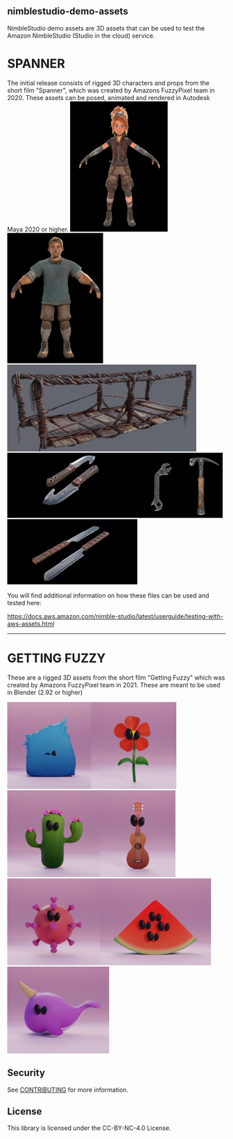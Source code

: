 ## nimblestudio-demo-assets

NimbleStudio demo assets are 3D assets that can be used to test the Amazon NimbleStudio (Studio in the cloud) service.

# SPANNER
The initial release consists of rigged 3D characters and props from the short film "Spanner",
which was created by Amazons FuzzyPixel team in 2020.
These assets can be posed, animated and rendered in Autodesk Maya 2020 or higher.
<img src="https://raw.githubusercontent.com/aws-samples/nimblestudio-demo-assets/main/spanner/images/noa.png" height="300"><img src="https://raw.githubusercontent.com/aws-samples/nimblestudio-demo-assets/main/spanner/images/ulysse.png" height="300"><img src="https://raw.githubusercontent.com/aws-samples/nimblestudio-demo-assets/main/spanner/images/bridge.jpg" height="200">
<img src="https://raw.githubusercontent.com/aws-samples/nimblestudio-demo-assets/main/spanner/images/knife.jpg" height="150"><img src="https://raw.githubusercontent.com/aws-samples/nimblestudio-demo-assets/main/spanner/images/wrench.png" height="150"><img src="https://raw.githubusercontent.com/aws-samples/nimblestudio-demo-assets/main/spanner/images/hammer.png" height="150"><img src="https://raw.githubusercontent.com/aws-samples/nimblestudio-demo-assets/main/spanner/images/handsaw.jpg" height="150">

You will find additional information on how these files can be used and tested here:

https://docs.aws.amazon.com/nimble-studio/latest/userguide/testing-with-aws-assets.html
<hr>

# GETTING FUZZY
These are a rigged 3D assets from the short film "Getting Fuzzy" which was created by Amazons FuzzyPixel team in 2021.
These are meant to be used in Blender (2.92 or higher)

<img src="https://raw.githubusercontent.com/aws-samples/nimblestudio-demo-assets/main/gettingfuzzy/images/fuzzypixel.png" height="200"><img src="https://raw.githubusercontent.com/aws-samples/nimblestudio-demo-assets/main/gettingfuzzy/images/flower.png" height="200"> <img src="https://raw.githubusercontent.com/aws-samples/nimblestudio-demo-assets/main/gettingfuzzy/images/cactus.png" height="200"><img src="https://raw.githubusercontent.com/aws-samples/nimblestudio-demo-assets/main/gettingfuzzy/images/ukulele.png" height="200"><img src="https://raw.githubusercontent.com/aws-samples/nimblestudio-demo-assets/main/gettingfuzzy/images/virus.png" height="200"><img src="https://raw.githubusercontent.com/aws-samples/nimblestudio-demo-assets/main/gettingfuzzy/images/watermelon.png" height="200"><img src="https://raw.githubusercontent.com/aws-samples/nimblestudio-demo-assets/main/gettingfuzzy/images/narwhal.png" height="200">


                                                                                                                                  


## Security

See [CONTRIBUTING](CONTRIBUTING.md#security-issue-notifications) for more information.

## License

This library is licensed under the CC-BY-NC-4.0 License.

